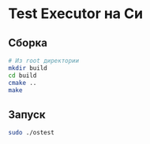 # Test Executor на Си

## Сборка

```bash
# Из root директории
mkdir build
cd build
cmake ..
make
```

## Запуск

```bash
sudo ./ostest
```
